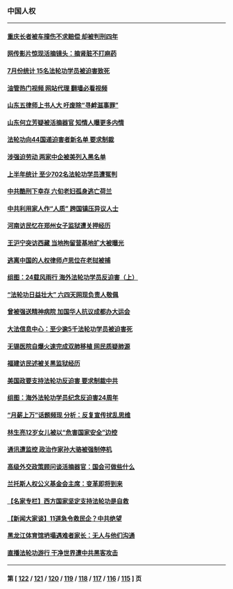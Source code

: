 ### 中国人权
---
#### [重庆长者被车撞伤不求赔偿 却被判刑四年](../../pages/ncid278/n14049521.md?08080845) 
#### [网传影片惊现活摘镜头：摘肾脏不打麻药](../../pages/ncid278/n14048671.md?08080845) 
#### [7月份统计 15名法轮功学员被迫害致死](../../pages/ncid278/n14048158.md?08080845) 
#### [油管热门视频 网站代理 翻墙必看视频](http://138.2.39.72:81/youtube.html?epic-marker?08080845)
#### [山东五律师上书人大 吁废除“寻衅滋事罪”](../../pages/ncid278/n14048338.md?08080845) 
#### [山东何立芳疑被活摘器官 知情人曝更多内情](../../pages/ncid278/n14047530.md?08080845) 
#### [法轮功向44国递迫害者新名单 要求制裁](../../pages/ncid278/n14046082.md?08080845) 
#### [涉强迫劳动 两家中企被美列入黑名单](../../pages/ncid278/n14045950.md?08080845) 
#### [上半年统计 至少702名法轮功学员遭冤判](../../pages/ncid278/n14045278.md?08080845) 
#### [中共酷刑下幸存 六旬老妇孤身逃亡荷兰](../../pages/ncid278/n14041415.md?08080845) 
#### [中共利用家人作“人质” 跨国镇压异议人士](../../pages/ncid278/n14044867.md?08080845) 
#### [河南访民忆在郑州女子监狱遭关押经历](../../pages/ncid278/n14044743.md?08080845) 
#### [王沪宁突访西藏 当地拘留营基地扩大被曝光](../../pages/ncid278/n14043963.md?08080845) 
#### [逃离中国的人权律师卢思位在老挝被捕](../../pages/ncid278/n14043849.md?08080845) 
#### [组图：24载风雨行 海外法轮功学员反迫害（上）](../../pages/ncid278/n14031583.md?08080845) 
#### [“法轮功日益壮大” 六四天网现负责人敬佩](../../pages/ncid278/n14043464.md?08080845) 
#### [曾被强送精神病院 加国华人抗议成都办大运会](../../pages/ncid278/n14043386.md?08080845) 
#### [大法信息中心：至少逾5千法轮功学员被迫害死](../../pages/ncid278/n14043255.md?08080845) 
#### [无锡医院自爆火速完成双肺移植 网民质疑肺源](../../pages/ncid278/n14041831.md?08080845) 
#### [福建访民述被关黑监狱经历](../../pages/ncid278/n14042942.md?08080845) 
#### [美国政要支持法轮功反迫害 要求制裁中共](../../pages/ncid278/n14042656.md?08080845) 
#### [组图：海外法轮功学员纪念反迫害24周年](../../pages/ncid278/n14037675.md?08080845) 
#### [“月薪上万”话题频现 分析：反复宣传扰乱思维](../../pages/ncid278/n14042204.md?08080845) 
#### [林生亮12岁女儿被以“危害国家安全”边控](../../pages/ncid278/n14042116.md?08080845) 
#### [通讯遭监控 政治作家孙大骆被强制停机](../../pages/ncid278/n14041804.md?08080845) 
#### [高级外交政策顾问谈活摘器官：国会可做些什么](../../pages/ncid278/n14041396.md?08080845) 
#### [兰托斯人权公义基金会主席：变革即将到来](../../pages/ncid278/n14041358.md?08080845) 
#### [【名家专栏】西方国家坚定支持法轮功是自救](../../pages/ncid278/n14041000.md?08080845) 
#### [【新闻大家谈】11道急令救民企？中共绝望](../../pages/ncid278/n14040944.md?08080845) 
#### [黑龙江体育馆坍塌遇难者家长：无人与他们沟通](../../pages/ncid278/n14040699.md?08080845) 
#### [直播法轮功游行 干净世界遭中共黑客攻击](../../pages/ncid278/n14039822.md?08080845) 

---
#### 第 [ [122](./122.md?08080845) / [121](./121.md?08080845) / [120](./120.md?08080845) / [119](./119.md?08080845) / [118](./118.md?08080845) / [117](./117.md?08080845) / [116](./116.md?08080845) / [115](./115.md?08080845) ] 页
